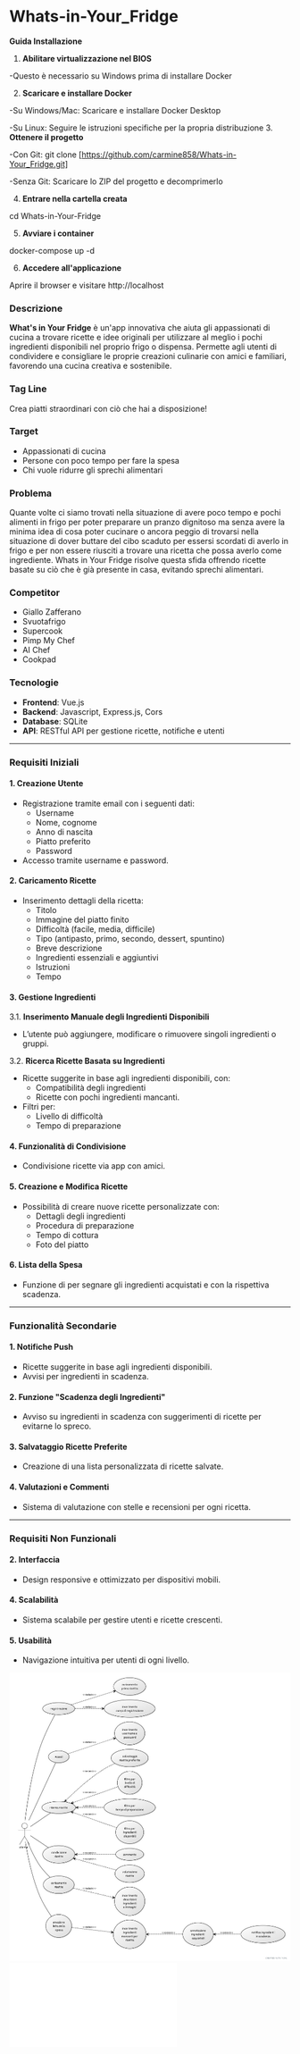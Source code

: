 # Whats-in-Your_Fridge

**Guida Installazione**
1. **Abilitare virtualizzazione nel BIOS**

-Questo è necessario su Windows prima di installare Docker

2. **Scaricare e installare Docker**

-Su Windows/Mac: Scaricare e installare Docker Desktop

-Su Linux: Seguire le istruzioni specifiche per la propria distribuzione
3. **Ottenere il progetto**

-Con Git: git clone [https://github.com/carmine858/Whats-in-Your_Fridge.git]

-Senza Git: Scaricare lo ZIP del progetto e decomprimerlo

4. **Entrare nella cartella creata**

cd Whats-in-Your-Fridge

5. **Avviare i container**

docker-compose up -d

6. **Accedere all'applicazione**

Aprire il browser e visitare http://localhost




### Descrizione  
**What's in Your Fridge** è un'app innovativa che aiuta gli appassionati di cucina a trovare ricette e idee originali per utilizzare al meglio i pochi ingredienti disponibili nel proprio frigo o dispensa. Permette agli utenti di condividere e consigliare le proprie creazioni culinarie con amici e familiari, favorendo una cucina creativa e sostenibile.  

### Tag Line  
Crea piatti straordinari con ciò che hai a disposizione!  

### Target  
- Appassionati di cucina  
- Persone con poco tempo per fare la spesa  
- Chi vuole ridurre gli sprechi alimentari  

### Problema  
Quante volte ci siamo trovati nella situazione di avere poco tempo e pochi alimenti in frigo per poter preparare un pranzo dignitoso ma senza avere la minima idea di cosa poter cucinare o ancora peggio di trovarsi nella situazione di dover buttare del cibo scaduto per essersi scordati di averlo in frigo e per non essere riusciti a trovare una ricetta che possa averlo come ingrediente.
Whats in Your Fridge risolve questa sfida offrendo ricette basate su ciò che è già presente in casa, evitando sprechi alimentari.  

### Competitor  
- Giallo Zafferano  
- Svuotafrigo  
- Supercook  
- Pimp My Chef  
- AI Chef  
- Cookpad  

### Tecnologie  
- **Frontend**: Vue.js  
- **Backend**: Javascript, Express.js, Cors  
- **Database**: SQLite  
- **API**: RESTful API per gestione ricette, notifiche e utenti  

---

### Requisiti Iniziali  

#### 1. **Creazione Utente**  
- Registrazione tramite email con i seguenti dati:  
  - Username  
  - Nome, cognome  
  - Anno di nascita  
  - Piatto preferito  
  - Password  
- Accesso tramite username e password.  

#### 2. **Caricamento Ricette**  
- Inserimento dettagli della ricetta:  
  - Titolo  
  - Immagine del piatto finito  
  - Difficoltà (facile, media, difficile)  
  - Tipo (antipasto, primo, secondo, dessert, spuntino)  
  - Breve descrizione  
  - Ingredienti essenziali e aggiuntivi  
  - Istruzioni
  - Tempo

#### 3. **Gestione Ingredienti**  
3.1. **Inserimento Manuale degli Ingredienti Disponibili**  
- L’utente può aggiungere, modificare o rimuovere singoli ingredienti o gruppi.  

3.2. **Ricerca Ricette Basata su Ingredienti**  
- Ricette suggerite in base agli ingredienti disponibili, con:  
  - Compatibilità degli ingredienti  
  - Ricette con pochi ingredienti mancanti.  
- Filtri per:  
  - Livello di difficoltà  
  - Tempo di preparazione  

#### 4. **Funzionalità di Condivisione**  
- Condivisione ricette via app con amici.  

#### 5. **Creazione e Modifica Ricette**  
- Possibilità di creare nuove ricette personalizzate con:  
  - Dettagli degli ingredienti  
  - Procedura di preparazione  
  - Tempo di cottura  
  - Foto del piatto  

#### 6. **Lista della Spesa**    
- Funzione di per segnare gli ingredienti acquistati e con la rispettiva scadenza.
   

---

### Funzionalità Secondarie  

#### 1. Notifiche Push  
- Ricette suggerite in base agli ingredienti disponibili.  
- Avvisi per ingredienti in scadenza.  

#### 2. Funzione "Scadenza degli Ingredienti"  
- Avviso su ingredienti in scadenza con suggerimenti di ricette per evitarne lo spreco.  

#### 3. Salvataggio Ricette Preferite  
- Creazione di una lista personalizzata di ricette salvate.  

#### 4. Valutazioni e Commenti  
- Sistema di valutazione con stelle e recensioni per ogni ricetta.  

---

### Requisiti Non Funzionali  

#### 2. Interfaccia  
- Design responsive e ottimizzato per dispositivi mobili.  

#### 4. Scalabilità  
- Sistema scalabile per gestire utenti e ricette crescenti.  

#### 5. Usabilità  
- Navigazione intuitiva per utenti di ogni livello.  


![Diagramma image](diagramma.jpg)
![Backlog](pb.pdf)
